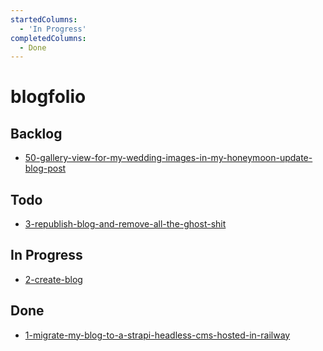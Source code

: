 ```yaml
---
startedColumns:
  - 'In Progress'
completedColumns:
  - Done
---
```


# blogfolio

## Backlog

- [50-gallery-view-for-my-wedding-images-in-my-honeymoon-update-blog-post](tasks/50-gallery-view-for-my-wedding-images-in-my-honeymoon-update-blog-post.md)

## Todo

- [3-republish-blog-and-remove-all-the-ghost-shit](tasks/3-republish-blog-and-remove-all-the-ghost-shit.md)

## In Progress

- [2-create-blog](tasks/2-create-blog.md)

## Done

- [1-migrate-my-blog-to-a-strapi-headless-cms-hosted-in-railway](tasks/1-migrate-my-blog-to-a-strapi-headless-cms-hosted-in-railway.md)
